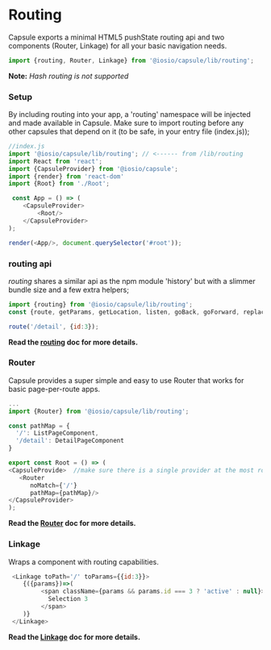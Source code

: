 # Routing
Capsule exports a minimal HTML5 pushState routing api and two components (Router, Linkage) for all your basic navigation needs.
```js
import {routing, Router, Linkage} from '@iosio/capsule/lib/routing';
```
**Note:** *Hash routing is not supported*

### Setup
By including routing into your app, a 'routing' namespace will be injected and made available in Capsule. Make sure to import routing before any other capsules that depend on it (to be safe, in your entry file (index.js));

```js
//index.js
import '@iosio/capsule/lib/routing'; // <------ from /lib/routing
import React from 'react';
import {CapsuleProvider} from '@iosio/capsule';
import {render} from 'react-dom'
import {Root} from './Root';

 const App = () => (
    <CapsuleProvider>
        <Root/>
    </CapsuleProvider>
);

render(<App/>, document.querySelector('#root'));
```

### routing api
*routing* shares a similar api as the npm module 'history' but with a slimmer bundle size and a few extra helpers;
```js
import {routing} from '@iosio/capsule/lib/routing';
const {route, getParams, getLocation, listen, goBack, goForward, replace} = routing;

route('/detail', {id:3});

```
**Read the [routing](https://github.com/iosio/capsule/blob/master/docs/routing/routing_api.md) doc for more details.**

### Router
Capsule provides a super simple and easy to use Router that works for basic page-per-route apps.
```js
...
import {Router} from '@iosio/capsule/lib/routing';

const pathMap = {
  '/': ListPageComponent,          
  '/detail': DetailPageComponent
}

export const Root = () => (
<CapsuleProvide>  //make sure there is a single provider at the most root level of your app
   <Router
      noMatch={'/'}
      pathMap={pathMap}/>
</CapsuleProvider>
);
```
**Read the [Router](https://github.com/iosio/capsule/blob/master/docs/routing/Router.md) doc for more details.**

### Linkage
Wraps a component with routing capabilities. 
```js
 <Linkage toPath='/' toParams={{id:3}}>
    {({params})=>(
         <span className={params && params.id === 3 ? 'active' : null}>
           Selection 3
         </span>
    )}
 </Linkage>
```
**Read the [Linkage](https://github.com/iosio/capsule/blob/master/docs/routing/Linkage.md) doc for more details.**
